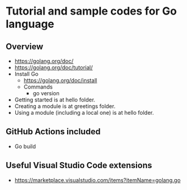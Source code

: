 # Tutorial and sample codes for Go language

## Overview

- https://golang.org/doc/
- https://golang.org/doc/tutorial/
- Install Go
   - https://golang.org/doc/install
   - Commands
      - go version
- Getting started is at hello folder.
- Creating a module is at greetings folder.
- Using a module (including a local one) is at hello folder.

## GitHub Actions included

- Go build

## Useful Visual Studio Code extensions

- https://marketplace.visualstudio.com/items?itemName=golang.go




